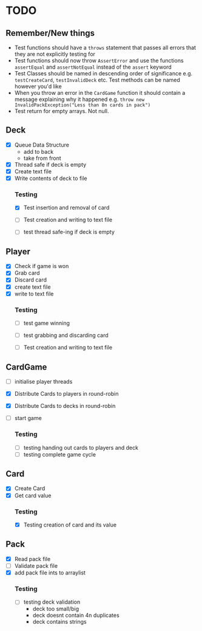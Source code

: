 # TODO

## Remember/New things
- Test functions should have a `throws` statement that passes all errors that they are not explicitly testing for
- Test functions should now throw `AssertError` and use the functions `assertEqual` and `assertNotEqual` instead of the `assert` keyword
- Test Classes should be named in descending order of significance e.g. `testCreateCard`, `testInvalidDeck` etc. Test methods can be named however you'd like
- When you throw an error in the `CardGame` function it should contain a message explaining why it happened e.g. `throw new InvalidPackException("Less than 8n cards in pack")`
- Test return for empty arrays. Not null.

## Deck

- [x] Queue Data Structure
  - add to back
  - take from front
- [x] Thread safe if deck is empty
- [x] Create text file
- [x] Write contents of deck to file 
  ### Testing
    - [x] Test insertion and removal of card
    - [ ] Test creation and writing to text file
    - [ ] test thread safe-ing if deck is empty


## Player

- [x] Check if game is won
- [x] Grab card
- [x] Discard card
- [x] create text file
- [x] write to text file
    ### Testing
  - [ ] test game winning
  - [ ] test grabbing and discarding card
  - [ ] Test creation and writing to text file


## CardGame

- [ ] initialise player threads
- [x] Distribute Cards to players in round-robin
- [x] Distribute Cards to decks in round-robin
- [ ] start game

  ### Testing
    
    - [ ] testing handing out cards to players and deck
    - [ ] testing complete game cycle

## Card

- [x] Create Card
- [x] Get card value
  ### Testing
    - [x] Testing creation of card and its value
    

## Pack
- [x] Read pack file
- [ ] Validate pack file
- [x] add pack file ints to arraylist
  ### Testing
  - [ ] testing deck validation
    - deck too small/big
    - deck doesnt contain 4n duplicates
    - deck contains strings